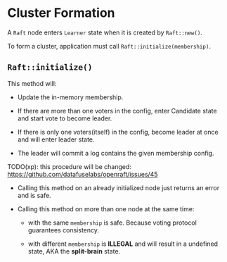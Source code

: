 # Cluster Formation

A `Raft` node enters `Learner` state when it is created by `Raft::new()`.

To form a cluster, application must call `Raft::initialize(membership)`.


## `Raft::initialize()`

This method will:

- Update the in-memory membership.

- If there are more than one voters in the config, enter Candidate state and start vote to become leader.

- If there is only one voters(itself) in the config, become leader at once and
    will enter leader state.

- The leader will commit a log contains the given membership config.

TODO(xp): this procedure will be changed:  https://github.com/datafuselabs/openraft/issues/45


- Calling this method on an already initialized node just returns an error and is safe.

- Calling this method on more than one node at the same time:

    - with the same `membership` is safe.
      Because voting protocol guarantees consistency.

    - with different `membership` is **ILLEGAL** and will result in a undefined
        state, AKA the **split-brain** state.
